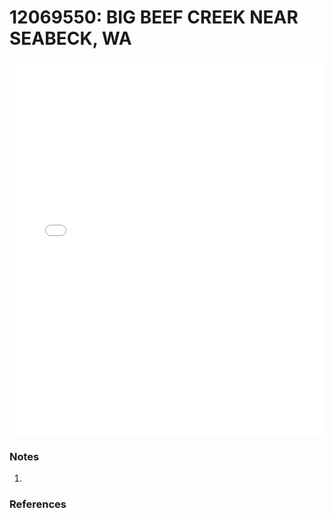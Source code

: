 # 12069550: BIG BEEF CREEK NEAR SEABECK, WA

<iframe src="/_static/stations/12069550_fdc.html" width="100%" height="600" frameborder="0"></iframe>

### Notes
1. 

### References

